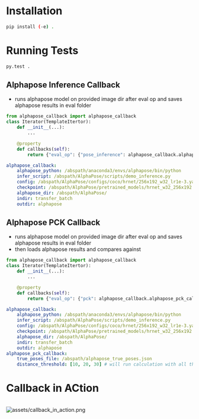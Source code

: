 # Installation

```bash
pip install (-e) .
```

# Running Tests

```bash
py.test .
```



## Alphapose Inference Callback

* runs alphapose model on provided image dir after eval op and saves alphapose results in eval folder

```python
from alphapose_callback import alphapose_callback
class Iterator(TemplateItertor):
    def __init__(...):
        ...

    @property
    def callbacks(self):
        return {"eval_op": {"pose_inference": alphapose_callback.alphapose_callback}}
```


```yaml
alphapose_callback: 
    alphapose_python: /abspath/anaconda3/envs/alphapose/bin/python
    infer_script: /abspath/AlphaPose/scripts/demo_inference.py
    config: /abspath/AlphaPose/configs/coco/hrnet/256x192_w32_lr1e-3.yaml
    checkpoint: /abspath/AlphaPose/pretrained_models/hrnet_w32_256x192.pth
    alphapose_dir: /abspath/AlphaPose/
    indir: transfer_batch
    outdir: alphapose
```


## Alphapose PCK Callback

* runs alphapose model on provided image dir after eval op and saves alphapose results in eval folder
* then loads alphapose results and compares against

```python
from alphapose_callback import alphapose_callback
class Iterator(TemplateItertor):
    def __init__(...):
        ...

    @property
    def callbacks(self):
        return {"eval_op": {"pck": alphapose_callback.alphapose_pck_callback}}
```

```yaml
alphapose_callback: 
    alphapose_python: /abspath/anaconda3/envs/alphapose/bin/python
    infer_script: /abspath/AlphaPose/scripts/demo_inference.py
    config: /abspath/AlphaPose/configs/coco/hrnet/256x192_w32_lr1e-3.yaml
    checkpoint: /abspath/AlphaPose/pretrained_models/hrnet_w32_256x192.pth
    alphapose_dir: /abspath/AlphaPose/
    indir: transfer_batch
    outdir: alphapose
alphapose_pck_callback: 
    true_poses_file: /abspath/alphapose_true_poses.json
    distance_threshold: [10, 20, 30] # will run calculation with all these parameters
```


# Callback in ACtion

```bash

```

![assets/callback_in_action.png](assets/callback_in_action.png)